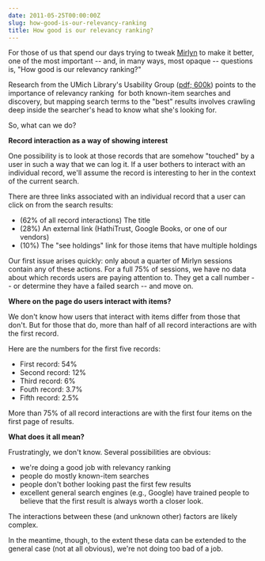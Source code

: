 ```yaml
---
date: 2011-05-25T00:00:00Z
slug: how-good-is-our-relevancy-ranking
title: How good is our relevancy ranking?
---
```


For those of us that spend our days trying to tweak <a title="Mirlyn -- The University of Michigan Library Catalog" href="http://mirlyn.lib.umich.edu/">Mirlyn</a> to make it better, one of the most important  -- and, in many ways, most opaque -- questions is, "How good is our relevancy ranking?"

Research from the UMich Library's Usability Group (<a href="http://www.lib.umich.edu/files/services/usability/MirlynSearchSurvey_Feb2011.pdf">pdf; 600k</a>) points to the importance of relevancy ranking  for both known-item searches and discovery, but mapping search terms to the "best" results involves crawling deep inside the searcher's head to know what she's looking for.

So, what can we do?

<strong>Record interaction as a way of showing interest</strong>

One possibility is to look at those records that are somehow "touched" by a user in such a way that we can log it. If a user bothers to interact with an individual record, we'll assume the record is interesting to her in the context of the current search.

There are three links associated with an individual record that a user can click on from the search results:
<ul>
	<li>(62% of all record interactions) The title</li>
	<li>(28%) An external link (HathiTrust, Google Books, or one of our vendors)</li>
	<li>(10%) The "see holdings" link for those items that have multiple holdings</li>
</ul>
Our first issue arises quickly: only about a quarter of Mirlyn sessions contain any of these actions. For a full 75% of sessions, we have no data about which records users are paying attention to. They get a call number -- or determine they have a failed search --  and move on.

<strong>Where on the page do users interact with items?</strong>

We don't know how users that interact with items differ from those that don't. But for those that do, more than half of all record interactions are with the first record.

Here are the numbers for the first five records:
<ul>
	<li>First record: 54%</li>
	<li>Second record: 12%</li>
	<li>Third record: 6%</li>
	<li>Fouth record: 3.7%</li>
	<li>Fifth record: 2.5%</li>
</ul>
More than 75% of all record interactions are with the first four items on the first page of results.

<strong>What does it all mean?</strong>

Frustratingly, we don't know. Several possibilities are obvious:
<ul>
	<li>we're doing a good job with relevancy ranking</li>
	<li>people do mostly known-item searches</li>
	<li>people don't bother looking past the first few results</li>
	<li>excellent general search engines (e.g., Google) have trained people to believe that the first result is always worth a closer look.</li>
</ul>
The interactions between these (and unknown other) factors are likely complex.

In the meantime, though, to the extent these data can be extended to the general case (not at all obvious), we're not doing too bad of a job.
